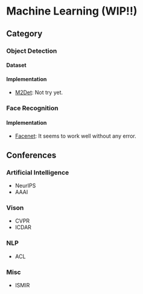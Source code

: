 # Machine Learning (WIP!!)
## Category

### Object Detection
#### Dataset
#### Implementation
- [M2Det](https://github.com/qijiezhao/M2Det): Not try yet.

### Face Recognition
#### Implementation
- [Facenet](https://github.com/nyoki-mtl/keras-facenet): It seems to work well without any error.

## Conferences
### Artificial Intelligence
- NeurIPS
- AAAI
### Vison
- CVPR
- ICDAR
### NLP
- ACL
### Misc
- ISMIR
